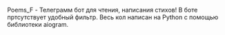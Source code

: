 Poems_F - Телеграмм бот для чтения, написания стихов!
В боте пртсутствует удобный фильтр.
Весь кол написан на Python с помощью библиотеки aiogram.
